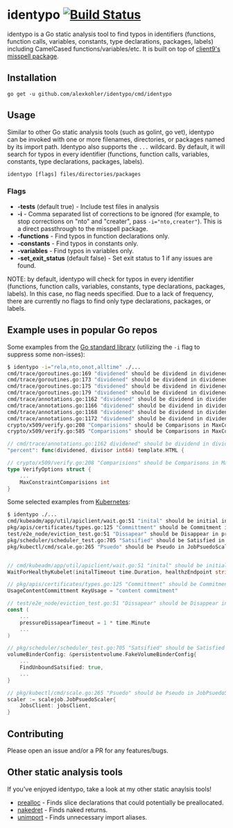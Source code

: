 # identypo [![Build Status](https://travis-ci.com/alexkohler/identypo.svg?branch=master)](https://travis-ci.com/alexkohler/identypo)

identypo is a Go static analysis tool to find typos in identifiers (functions, function calls, variables, constants, type declarations, packages, labels) including CamelCased functions/variables/etc. It is built on top of [client9's misspell package](https://github.com/client9/misspell).

## Installation

    go get -u github.com/alexkohler/identypo/cmd/identypo

## Usage

Similar to other Go static analysis tools (such as golint, go vet), identypo can be invoked with one or more filenames, directories, or packages named by its import path. Identypo also supports the `...` wildcard. By default, it will search for typos in every identifier (functions, function calls, variables, constants, type declarations, packages, labels).

    identypo [flags] files/directories/packages

### Flags
- **-tests** (default true) - Include test files in analysis
- **-i** - Comma separated list of corrections to be ignored (for example, to stop corrections on "nto" and "creater", pass `-i="nto,creater"`). This is a direct passthrough to the misspell package.
- **-functions** - Find typos in function declarations only.
- **-constants** - Find typos in constants only.
- **-variables** - Find typos in variables only.
- **-set_exit_status** (default false) - Set exit status to 1 if any issues are found.

NOTE: by default, identypo will check for typos in every identifier (functions, function calls, variables, constants, type declarations, packages, labels). In this case, no flag needs specified. Due to a lack of frequency, there are currently no flags to find only type declarations, packages, or labels.

## Example uses in popular Go repos


Some examples from the [Go standard library](https://github.com/golang/go) (utilizing the `-i` flag to suppress some non-isses):

```Bash
$ identypo -i="rela,nto,onot,alltime" ./...
cmd/trace/goroutines.go:169 "dividened" should be dividend in dividened
cmd/trace/goroutines.go:173 "dividened" should be dividend in dividened
cmd/trace/goroutines.go:175 "dividened" should be dividend in dividened
cmd/trace/goroutines.go:179 "dividened" should be dividend in dividened
cmd/trace/annotations.go:1162 "dividened" should be dividend in dividened
cmd/trace/annotations.go:1166 "dividened" should be dividend in dividened
cmd/trace/annotations.go:1168 "dividened" should be dividend in dividened
cmd/trace/annotations.go:1172 "dividened" should be dividend in dividened
crypto/x509/verify.go:208 "Comparisions" should be Comparisons in MaxConstraintComparisions
crypto/x509/verify.go:585 "Comparisions" should be Comparisons in MaxConstraintComparisions
```

```Go
// cmd/trace/annotations.go:1162 dividened" should be dividend in dividened
"percent": func(dividened, divisor int64) template.HTML {

// crypto/x509/verify.go:208 "Comparisions" should be Comparisons in MaxConstraintComparisions
type VerifyOptions struct {
	...
	MaxConstraintComparisions int
}
```

Some selected examples from [Kubernetes](https://github.com/kubernetes/kubernetes):
```Bash
$ identypo ./...
cmd/kubeadm/app/util/apiclient/wait.go:51 "inital" should be initial in initalTimeout
pkg/apis/certificates/types.go:125 "Committment" should be Commitment in UsageContentCommittment
test/e2e_node/eviction_test.go:51 "Dissapear" should be Disappear in pressureDissapearTimeout
pkg/scheduler/scheduler_test.go:705 "Satsified" should be Satisfied in FindUnboundSatsified
pkg/kubectl/cmd/scale.go:265 "Psuedo" should be Pseudo in JobPsuedoScaler
```

```Go

// cmd/kubeadm/app/util/apiclient/wait.go:51 "inital" should be initial in initalTimeout
WaitForHealthyKubelet(initalTimeout time.Duration, healthzEndpoint string) error

// pkg/apis/certificates/types.go:125 "Committment" should be Commitment in UsageContentCommittment
UsageContentCommittment KeyUsage = "content commitment"

// test/e2e_node/eviction_test.go:51 "Dissapear" should be Disappear in pressureDissapearTimeout
const (
	...
	pressureDissapearTimeout = 1 * time.Minute
	...
)

// pkg/scheduler/scheduler_test.go:705 "Satsified" should be Satisfied in FindUnboundSatsified
volumeBinderConfig: &persistentvolume.FakeVolumeBinderConfig{
	...
	FindUnboundSatsified: true,
	...
}

// pkg/kubectl/cmd/scale.go:265 "Psuedo" should be Pseudo in JobPsuedoScaler
scaler := scalejob.JobPsuedoScaler{
	JobsClient: jobsClient,
}
```


## Contributing

Please open an issue and/or a PR for any features/bugs. 


## Other static analysis tools

If you've enjoyed identypo, take a look at my other static anaylsis tools!
- [prealloc](https://github.com/alexkohler/prealloc) - Finds slice declarations that could potentially be preallocated.
- [nakedret](https://github.com/alexkohler/nakedret) - Finds naked returns.
- [unimport](https://github.com/alexkohler/unimport) - Finds unnecessary import aliases.